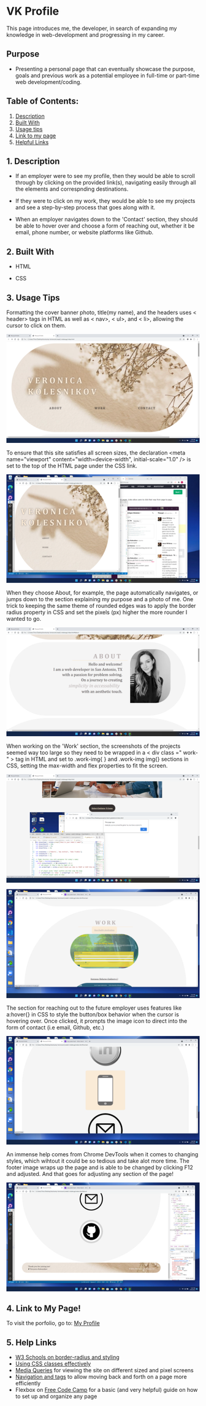 # VK Profile
 This page introduces me, the developer, in search of expanding my knowledge in web-development and progressing in my career.

## Purpose
 * Presenting a personal page that can eventually showcase the purpose, goals and previous work as a potential employee in full-time or part-time web development/coding. 

 ## Table of Contents:
1. [ Description ](#desc)
2. [ Built With ](#built-with)
3. [ Usage tips ](#usage)
4. [ Link to my page ](#link-to-my-page)
5. [ Helpful Links ](#help)

<a name="desc"></a>
## 1. Description
 * If an employer were to see my profile, then they would be able to scroll through by clicking on the provided link(s), navigating easily through all the elements and correspnding destinations. 

 * If they were to click on my work, they would be able to see my projects and see a step-by-step process that goes along with it.

 * When an employer navigates down to the 'Contact' section, they should be able to hover over and choose a form of reaching out, whether it be email, phone number, or website platforms like Github.

<a name="built-with"></a>
## 2. Built With
 * HTML

 * CSS

<a name="usage"></a>
## 3. Usage Tips
Formatting the cover banner photo, title(my name), and the headers uses < header> tags in HTML as well as < nav>, < ul>, and < li>, allowing the cursor to click on them.  

![Title Cover for my profile](assets/profile-cover-welcome.png)


To ensure that this site satisfies all screen sizes, the declaration <meta name="viewport" content="width=device-width", initial-scale="1.0" /> is set to the top of the HTML page under the CSS link.

![Media Query](assets/view-window-smaller.png)


When they choose About, for example, the page automatically navigates, or jumps down to the section explaining my purpose and a photo of me. One trick to keeping the same theme of rounded edges was to apply the border radius property in CSS and set the pixels (px) higher the more rounder I wanted to go.

![Navigation to About Section](assets/using-spacing-border-radius-navigation.png)


When working on the 'Work' section, the screenshots of the projects seemed way too large so they need to be wrapped in a < div class =" work- " > tag in HTML and set to .work-img{ } and .work-img img{} sections in CSS, setting the max-width and flex properties to fit the screen.

![Enlarged Images](assets/images-too-large.png) 

![Images now fit to the box](assets/navigation-to-work-togithub.png)


The section for reaching out to the future employer uses features like a:hover{} in CSS to style the button/box behavior when the cursor is hovering over. Once clicked, it prompts the image icon to direct into the form of contact (i.e email, Github, etc.)

![Contact Section](assets/navigation-to-contact.png)


An immense help comes from Chrome DevTools when it comes to changing styles, which wihtout it could be so tedious and take alot more time. The footer image wraps up the page and is able to be changed by clicking F12 and adjusted. And that goes for adjusting any section of the page!

![Editing the footer with DevTools](assets/footer-and-devtools.png)

<a name="link-to-my-page"></a>
## 4. Link to My Page!

To visit the porfolio, go to: [My Profile](https://github.com/verokoles/profile.git) 

<a name="help"></a>
## 5. Help Links

 * [W3 Schools on border-radius and styling](https://www.w3schools.com/css/css3_images.asp)
 * [Using CSS classes effectively](https://blog.mariano.io/css-utility-classes-how-to-use-them-effectively-d61ee00dad2d) 
 * [Media Queries](https://www.w3schools.com/css/css3_mediaqueries.asp) for viewing the site on different sized and pixel screens
 * [Navigation and tags](https://www.w3schools.com/TAgs/tag_nav.asp) to allow moving back and forth on a page more efficiently
 * Flexbox on [Free Code Camp](https://www.freecodecamp.org/news/an-animated-guide-to-flexbox-d280cf6afc35/) for a basic (and very helpful) guide on how to set up and organize any page








